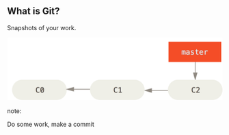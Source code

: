 ## What is Git?

Snapshots of your work.

![A simple (single branch) set of snapshots (or "commits") look like a singly-linked list back to the first commit.](images/basic-branching-1.png)

note:

Do some work, make a commit
